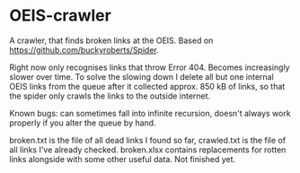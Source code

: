 # OEIS-crawler
A crawler, that finds broken links at the OEIS. Based on https://github.com/buckyroberts/Spider.

Right now only recognises links that throw Error 404.
Becomes increasingly slower over time. 
To solve the slowing down I delete all but one internal OEIS links from the queue after it collected approx. 850 kB of links, so that the spider only crawls the links to the outside internet.

Known bugs: can sometimes fall into infinite recursion, doesn't always work properly if you alter the queue by hand.

broken.txt is the file of all dead links I found so far, crawled.txt is the file of all links I've already checked.
broken.xlsx contains replacements for rotten links alongside with some other useful data. Not finished yet.
